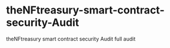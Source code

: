 # theNFtreasury-smart-contract-security-Audit
theNFtreasury smart contract security Audit full audit
